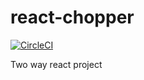 # react-chopper

[![CircleCI](https://circleci.com/gh/pawarvijay/react-chopper/tree/master.svg?style=svg)](https://circleci.com/gh/pawarvijay/react-chopper/tree/master)

Two way react project
